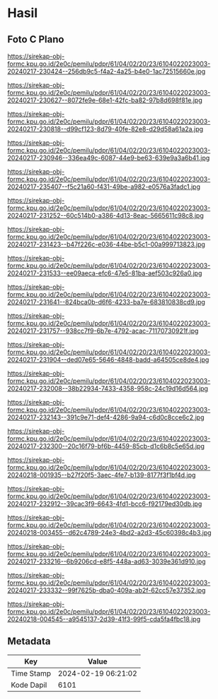 # Hasil

## Foto C Plano

https://sirekap-obj-formc.kpu.go.id/2e0c/pemilu/pdpr/61/04/02/20/23/6104022023003-20240217-230424--256db9c5-f4a2-4a25-b4e0-1ac72515660e.jpg

https://sirekap-obj-formc.kpu.go.id/2e0c/pemilu/pdpr/61/04/02/20/23/6104022023003-20240217-230627--8072fe9e-68e1-42fc-ba82-97b8d698f81e.jpg

https://sirekap-obj-formc.kpu.go.id/2e0c/pemilu/pdpr/61/04/02/20/23/6104022023003-20240217-230818--d99cf123-8d79-40fe-82e8-d29d58a61a2a.jpg

https://sirekap-obj-formc.kpu.go.id/2e0c/pemilu/pdpr/61/04/02/20/23/6104022023003-20240217-230946--336ea49c-6087-44e9-be63-639e9a3a6b41.jpg

https://sirekap-obj-formc.kpu.go.id/2e0c/pemilu/pdpr/61/04/02/20/23/6104022023003-20240217-235407--f5c21a60-f431-49be-a982-e0576a3fadc1.jpg

https://sirekap-obj-formc.kpu.go.id/2e0c/pemilu/pdpr/61/04/02/20/23/6104022023003-20240217-231252--60c514b0-a386-4d13-8eac-5665611c98c8.jpg

https://sirekap-obj-formc.kpu.go.id/2e0c/pemilu/pdpr/61/04/02/20/23/6104022023003-20240217-231423--b47f226c-e036-44be-b5c1-00a999713823.jpg

https://sirekap-obj-formc.kpu.go.id/2e0c/pemilu/pdpr/61/04/02/20/23/6104022023003-20240217-231533--ee09aeca-efc6-47e5-81ba-aef503c926a0.jpg

https://sirekap-obj-formc.kpu.go.id/2e0c/pemilu/pdpr/61/04/02/20/23/6104022023003-20240217-231641--824bca0b-d6f6-4233-ba7e-683810838cd9.jpg

https://sirekap-obj-formc.kpu.go.id/2e0c/pemilu/pdpr/61/04/02/20/23/6104022023003-20240217-231757--938cc7f9-6b7e-4792-acac-71170730921f.jpg

https://sirekap-obj-formc.kpu.go.id/2e0c/pemilu/pdpr/61/04/02/20/23/6104022023003-20240217-231904--ded07e65-5646-4848-badd-a64505ce8de4.jpg

https://sirekap-obj-formc.kpu.go.id/2e0c/pemilu/pdpr/61/04/02/20/23/6104022023003-20240217-232008--38b22934-7433-4358-958c-24c19d16d564.jpg

https://sirekap-obj-formc.kpu.go.id/2e0c/pemilu/pdpr/61/04/02/20/23/6104022023003-20240217-232143--391c9e71-def4-4286-9a94-c6d0c8cce6c2.jpg

https://sirekap-obj-formc.kpu.go.id/2e0c/pemilu/pdpr/61/04/02/20/23/6104022023003-20240217-232300--20c16f79-bf6b-4459-85cb-d1c6b8c5e65d.jpg

https://sirekap-obj-formc.kpu.go.id/2e0c/pemilu/pdpr/61/04/02/20/23/6104022023003-20240218-001935--b27f20f5-3aec-4fe7-b139-8177f3f1bf4d.jpg

https://sirekap-obj-formc.kpu.go.id/2e0c/pemilu/pdpr/61/04/02/20/23/6104022023003-20240217-232912--39cac3f9-6643-4fd1-bcc6-f92179ed30db.jpg

https://sirekap-obj-formc.kpu.go.id/2e0c/pemilu/pdpr/61/04/02/20/23/6104022023003-20240218-003455--d62c4789-24e3-4bd2-a2d3-45c60398c4b3.jpg

https://sirekap-obj-formc.kpu.go.id/2e0c/pemilu/pdpr/61/04/02/20/23/6104022023003-20240217-233216--6b9206cd-e8f5-448a-ad63-3039e361d910.jpg

https://sirekap-obj-formc.kpu.go.id/2e0c/pemilu/pdpr/61/04/02/20/23/6104022023003-20240217-233332--99f7625b-dba0-409a-ab2f-62cc57e37352.jpg

https://sirekap-obj-formc.kpu.go.id/2e0c/pemilu/pdpr/61/04/02/20/23/6104022023003-20240218-004545--a9545137-2d39-41f3-99f5-cda5fa4fbc18.jpg


## Metadata

| Key        | Value               |
| ---------- | ------------------- |
| Time Stamp | 2024-02-19 06:21:02 |
| Kode Dapil | 6101                |



